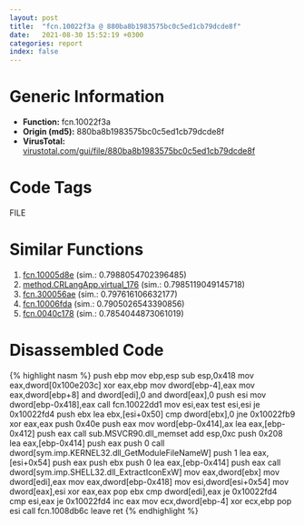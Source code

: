```yaml
---
layout: post
title:  "fcn.10022f3a @ 880ba8b1983575bc0c5ed1cb79dcde8f"
date:   2021-08-30 15:52:19 +0300
categories: report
index: false
---
```


# Generic Information
- **Function:** fcn.10022f3a
- **Origin (md5):** 880ba8b1983575bc0c5ed1cb79dcde8f
- **VirusTotal:** [virustotal.com/gui/file/880ba8b1983575bc0c5ed1cb79dcde8f][virustotal_ref]

# Code Tags
<span class="tag" id="FILE">FILE</span>


# Similar Functions

1. [fcn.10005d8e][similar_1_ref] (sim.: 0.7988054702396485)
2. [method.CRLangApp.virtual\_176][similar_2_ref] (sim.: 0.7985119049145718)
3. [fcn.300056ae][similar_3_ref] (sim.: 0.797616106632177)
4. [fcn.10006fda][similar_4_ref] (sim.: 0.7905026543390856)
5. [fcn.0040c178][similar_5_ref] (sim.: 0.7854044873061019)


# Disassembled Code

{% highlight nasm %}
push ebp
mov ebp,esp
sub esp,0x418
mov eax,dword[0x100e203c]
xor eax,ebp
mov dword[ebp-4],eax
mov eax,dword[ebp+8]
and dword[edi],0
and dword[eax],0
push esi
mov dword[ebp-0x418],eax
call fcn.10022dd1
mov esi,eax
test esi,esi
je 0x10022fd4
push ebx
lea ebx,[esi+0x50]
cmp dword[ebx],0
jne 0x10022fb9
xor eax,eax
push 0x40e
push eax
mov word[ebp-0x414],ax
lea eax,[ebp-0x412]
push eax
call sub.MSVCR90.dll_memset
add esp,0xc
push 0x208
lea eax,[ebp-0x414]
push eax
push 0
call dword[sym.imp.KERNEL32.dll_GetModuleFileNameW]
push 1
lea eax,[esi+0x54]
push eax
push ebx
push 0
lea eax,[ebp-0x414]
push eax
call dword[sym.imp.SHELL32.dll_ExtractIconExW]
mov eax,dword[ebx]
mov dword[edi],eax
mov eax,dword[ebp-0x418]
mov esi,dword[esi+0x54]
mov dword[eax],esi
xor eax,eax
pop ebx
cmp dword[edi],eax
je 0x10022fd4
cmp esi,eax
je 0x10022fd4
inc eax
mov ecx,dword[ebp-4]
xor ecx,ebp
pop esi
call fcn.1008db6c
leave 
ret 
{% endhighlight %}


[similar_1_ref]: /report/fcn.10005d8e@a0ac129ff3ea4c0dfa9529c259a9502c
[similar_2_ref]: /report/method.CRLangApp.virtual_176@481b545f5c18f2fce1caac67ddc419e8
[similar_3_ref]: /report/fcn.300056ae@34331352e23fe6219f517c1709e63c61
[similar_4_ref]: /report/fcn.10006fda@01917ef1a6330a4695a0deaf2b7bc13a
[similar_5_ref]: /report/fcn.0040c178@418e0921f3a9bd4f5bc0dcc59623b5a1
[virustotal_ref]: https://www.virustotal.com/gui/file/880ba8b1983575bc0c5ed1cb79dcde8f